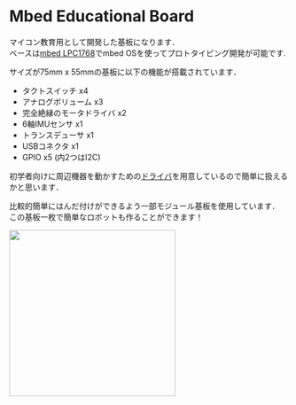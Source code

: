 # Mbed Educational Board
マイコン教育用として開発した基板になります．  
ベースは[mbed LPC1768](https://os.mbed.com/platforms/mbed-LPC1768/)でmbed OSを使ってプロトタイピング開発が可能です.  

サイズが75mm x 55mmの基板に以下の機能が搭載されています．
* タクトスイッチ x4
* アナログボリューム x3
* 完全絶縁のモータドライバ x2
* 6軸IMUセンサ x1
* トランスデューサ x1
* USBコネクタ x1
* GPIO x5 (内2つはI2C)

初学者向けに周辺機器を動かすための[ドライバ](https://github.com/fugu133/MbedEducationalBoard/tree/main/mbed/flib)を用意しているので簡単に扱えるかと思います．

比較的簡単にはんだ付けができるよう一部モジュール基板を使用しています．  
この基板一枚で簡単なロボットも作ることができます！

<img src="https://user-images.githubusercontent.com/62766332/222352534-bcca6b25-83e9-4362-a7ba-4657dda806e8.jpg" width="300">
